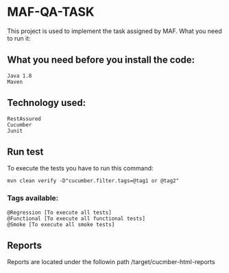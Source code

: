# MAF-QA-TASK

This project is used to implement the task assigned by MAF.
What you need to run it:

## What you need before you install the code:

    Java 1.8
    Maven
    

## Technology used:

    RestAssured
    Cucumber
    Junit

## Run test
To execute the tests you have to run this command:
```
mvn clean verify -D"cucumber.filter.tags=@tag1 or @tag2"
```

### Tags available:
```
@Regression [To execute all tests]
@Functional [To execute all functional tests]
@Smoke [To execute all smoke tests]
```
## Reports

Reports are located under the followin path /target/cucmber-html-reports
